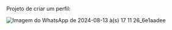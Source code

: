 Projeto de criar um perfil:

![Imagem do WhatsApp de 2024-08-13 à(s) 17 11 26_6e1aadee](https://github.com/user-attachments/assets/99bc4c2b-db9e-44c5-a4d1-a80e2dfcac83)

